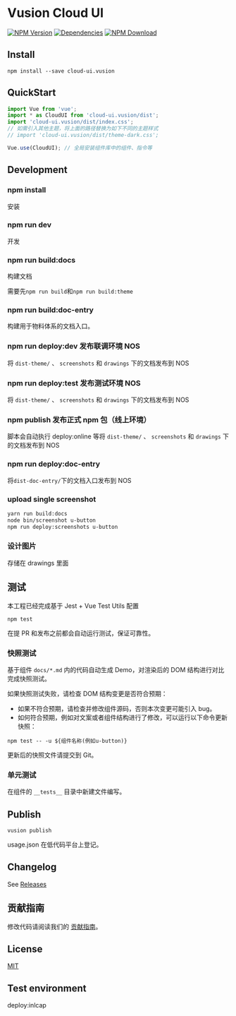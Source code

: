 # Vusion Cloud UI 

[![NPM Version][npm-img]][npm-url]
[![Dependencies][david-img]][david-url]
[![NPM Download][download-img]][download-url]

[npm-img]: http://img.shields.io/npm/v/cloud-ui.vusion.svg?style=flat-square
[npm-url]: http://npmjs.org/package/cloud-ui.vusion
[david-img]: http://img.shields.io/david/vusion/cloud-ui.svg?style=flat-square
[david-url]: https://david-dm.org/vusion/cloud-ui
[download-img]: https://img.shields.io/npm/dm/cloud-ui.vusion.svg?style=flat-square
[download-url]: https://npmjs.org/package/cloud-ui.vusion

## Install
``` shell
npm install --save cloud-ui.vusion
```

## QuickStart

``` javascript
import Vue from 'vue';
import * as CloudUI from 'cloud-ui.vusion/dist';
import 'cloud-ui.vusion/dist/index.css';
// 如需引入其他主题，将上面的路径替换为如下不同的主题样式
// import 'cloud-ui.vusion/dist/theme-dark.css';

Vue.use(CloudUI); // 全局安装组件库中的组件、指令等
```

## Development

### npm install

安装

### npm run dev

开发

### npm run build:docs

构建文档

需要先`npm run build`和`npm run build:theme`

### npm run build:doc-entry

构建用于物料体系的文档入口。

### npm run deploy:dev 发布联调环境 NOS

将 `dist-theme/` 、 `screenshots` 和 `drawings` 下的文档发布到 NOS

### npm run deploy:test 发布测试环境 NOS

将 `dist-theme/` 、 `screenshots` 和 `drawings` 下的文档发布到 NOS

### npm publish 发布正式 npm 包（线上环境）

脚本会自动执行 deploy:online 等将 `dist-theme/` 、 `screenshots` 和 `drawings` 下的文档发布到 NOS

### npm run deploy:doc-entry

将`dist-doc-entry/`下的文档入口发布到 NOS

### upload single screenshot

```sh
yarn run build:docs
node bin/screenshot u-button
npm run deploy:screenshots u-button
```

### 设计图片

存储在 drawings 里面

## 测试

本工程已经完成基于 Jest + Vue Test Utils 配置

```
npm test
```

在提 PR 和发布之前都会自动运行测试，保证可靠性。

### 快照测试

基于组件 `docs/*.md` 内的代码自动生成 Demo，对渲染后的 DOM 结构进行对比完成快照测试。

如果快照测试失败，请检查 DOM 结构变更是否符合预期：

* 如果不符合预期，请检查并修改组件源码，否则本次变更可能引入 bug。
* 如何符合预期，例如对文案或者组件结构进行了修改，可以运行以下命令更新快照：

```
npm test -- -u ${组件名称(例如u-button)}
```

更新后的快照文件请提交到 Git。

### 单元测试

在组件的 `__tests__` 目录中新建文件编写。

## Publish

```
vusion publish
```

usage.json 在低代码平台上登记。


## Changelog

See [Releases](https://github.com/vusion/cloud-ui/releases)

## 贡献指南

修改代码请阅读我们的 [贡献指南](./.github/CONTRIBUTING.md)。


## License

[MIT](LICENSE)

## Test environment

deploy:inlcap

